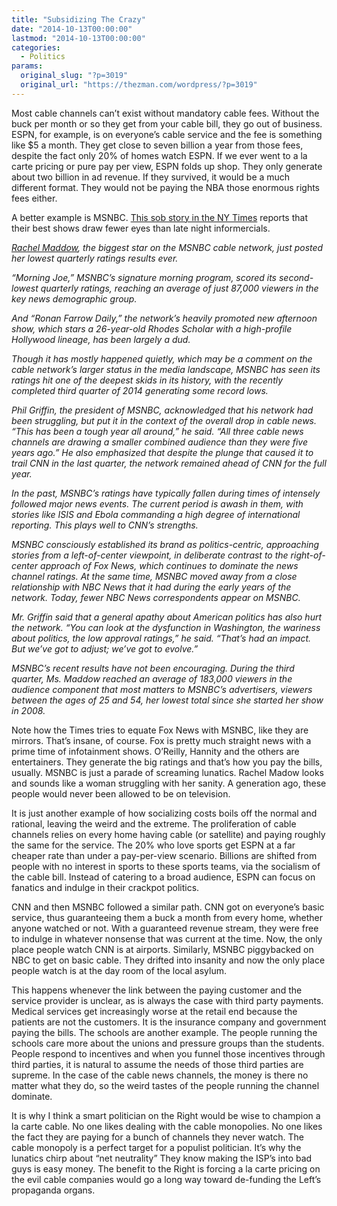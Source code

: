 ```yaml
---
title: "Subsidizing The Crazy"
date: "2014-10-13T00:00:00"
lastmod: "2014-10-13T00:00:00"
categories:
  - Politics
params:
  original_slug: "?p=3019"
  original_url: "https://thezman.com/wordpress/?p=3019"
---
```


Most cable channels can’t exist without mandatory cable fees. Without
the buck per month or so they get from your cable bill, they go out of
business. ESPN, for example, is on everyone’s cable service and the fee
is something like $5 a month. They get close to seven billion a year
from those fees, despite the fact only 20% of homes watch ESPN. If we
ever went to a la carte pricing or pure pay per view, ESPN folds up
shop. They only generate about two billion in ad revenue. If they
survived, it would be a much different format. They would not be paying
the NBA those enormous rights fees either.

A better example is MSNBC. <a
href="http://www.nytimes.com/2014/10/13/business/media/leaning-forward-msnbc-loses-ground-to-rival-cnn-.html"
rel="noopener" target="_blank">This sob story in the NY Times</a>
reports that their best shows draw fewer eyes than late night
informercials.

<a
href="http://topics.nytimes.com/top/reference/timestopics/people/m/rachel_maddow/index.html?inline=nyt-per"
class="meta-per" title="More articles about Rachel Maddow."><em>Rachel
Maddow</em></a>*, the biggest star on the MSNBC cable network, just
posted her lowest quarterly ratings results ever.*

*“Morning Joe,” MSNBC’s signature morning program, scored its
second-lowest quarterly ratings, reaching an average of just 87,000
viewers in the key news demographic group.*

*And “Ronan Farrow Daily,” the network’s heavily promoted new afternoon
show, which stars a 26-year-old Rhodes Scholar with a high-profile
Hollywood lineage, has been largely a dud.*

*Though it has mostly happened quietly, which may be a comment on the
cable network’s larger status in the media landscape, MSNBC has seen its
ratings hit one of the deepest skids in its history, with the recently
completed third quarter of 2014 generating some record lows.*

*Phil Griffin, the president of MSNBC, acknowledged that his network had
been struggling, but put it in the context of the overall drop in cable
news. “This has been a tough year all around,” he said. “All three cable
news channels are drawing a smaller combined audience than they were
five years ago.” He also emphasized that despite the plunge that caused
it to trail CNN in the last quarter, the network remained ahead of CNN
for the full year.*

*In the past, MSNBC’s ratings have typically fallen during times of
intensely followed major news events. The current period is awash in
them, with stories like ISIS and Ebola commanding a high degree of
international reporting. This plays well to CNN’s strengths.*

*MSNBC consciously established its brand as politics-centric,
approaching stories from a left-of-center viewpoint, in deliberate
contrast to the right-of-center approach of Fox News, which continues to
dominate the news channel ratings. At the same time, MSNBC moved away
from a close relationship with NBC News that it had during the early
years of the network. Today, fewer NBC News correspondents appear on
MSNBC.*

*Mr. Griffin said that a general apathy about American politics has also
hurt the network. “You can look at the dysfunction in Washington, the
wariness about politics, the low approval ratings,” he said. “That’s had
an impact. But we’ve got to adjust; we’ve got to evolve.”*

*MSNBC’s recent results have not been encouraging. During the third
quarter, Ms. Maddow reached an average of 183,000 viewers in the
audience component that most matters to MSNBC’s advertisers, viewers
between the ages of 25 and 54, her lowest total since she started her
show in 2008.*

Note how the Times tries to equate Fox News with MSNBC, like they are
mirrors. That’s insane, of course. Fox is pretty much straight news with
a prime time of infotainment shows. O’Reilly, Hannity and the others are
entertainers. They generate the big ratings and that’s how you pay the
bills, usually. MSNBC is just a parade of screaming lunatics. Rachel
Madow looks and sounds like a woman struggling with her sanity. A
generation ago, these people would never been allowed to be on
television.

It is just another example of how socializing costs boils off the normal
and rational, leaving the weird and the extreme. The proliferation of
cable channels relies on every home having cable (or satellite) and
paying roughly the same for the service. The 20% who love sports get
ESPN at a far cheaper rate than under a pay-per-view scenario. Billions
are shifted from people with no interest in sports to these sports
teams, via the socialism of the cable bill. Instead of catering to a
broad audience, ESPN can focus on fanatics and indulge in their crackpot
politics.

CNN and then MSNBC followed a similar path. CNN got on everyone’s basic
service, thus guaranteeing them a buck a month from every home, whether
anyone watched or not. With a guaranteed revenue stream, they were free
to indulge in whatever nonsense that was current at the time. Now, the
only place people watch CNN is at airports. Similarly, MSNBC piggybacked
on NBC to get on basic cable. They drifted into insanity and now the
only place people watch is at the day room of the local asylum.

This happens whenever the link between the paying customer and the
service provider is unclear, as is always the case with third party
payments. Medical services get increasingly worse at the retail end
because the patients are not the customers. It is the insurance company
and government paying the bills. The schools are another example. The
people running the schools care more about the unions and pressure
groups than the students. People respond to incentives and when you
funnel those incentives through third parties, it is natural to assume
the needs of those third parties are supreme. In the case of the cable
news channels, the money is there no matter what they do, so the weird
tastes of the people running the channel dominate.

It is why I think a smart politician on the Right would be wise to
champion a la carte cable. No one likes dealing with the cable
monopolies. No one likes the fact they are paying for a bunch of
channels they never watch. The cable monopoly is a perfect target for a
populist politician. It’s why the lunatics chirp about “net neutrality”
They know making the ISP’s into bad guys is easy money. The benefit to
the Right is forcing a la carte pricing on the evil cable companies
would go a long way toward de-funding the Left’s propaganda organs.
